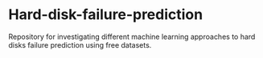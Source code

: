 # Hard-disk-failure-prediction
Repository for investigating different machine learning approaches to hard disks failure prediction using free datasets.
